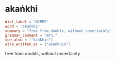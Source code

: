 # akaṅkhi

``` toml
dict_label = "NCPED"
word = "akaṅkhi"
summary = "free from doubts, without uncertainty"
grammar_comment = "mfn."
see_also = ["kaṅkhin"]
also_written_as = ["akaṅkhin"]
```

free from doubts, without uncertainty

